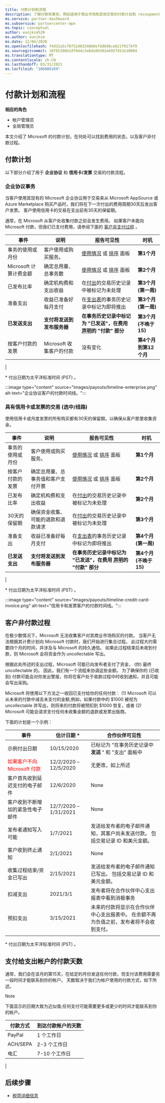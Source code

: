 ```yaml
---
title: 付款计划和流程
description: 了解付款和事务，例如适用于商业市场和其他交易的付款计划和 recoupment 过程。
ms.service: partner-dashboard
ms.subservice: partnercenter-mpn
ms.topic: conceptual
author: eunjkim520
ms.author: eunjkim
ms.date: 12/04/2020
ms.openlocfilehash: f4d31a5cf0752d03248b0efddb98ce621f9174f9
ms.sourcegitcommit: 10765386b2df0d4c2e8da9b302a692f452e1090d
ms.translationtype: MT
ms.contentlocale: zh-CN
ms.lasthandoff: 03/31/2021
ms.locfileid: "106086169"
---
```

# <a name="payout-schedules-and-processes"></a>付款计划和流程

**相应的角色**

- 帐户管理员
- 全局管理员

本文介绍了 Microsoft 的付款计划，在何处可以找到费用的状态，以及客户非付款过程。

## <a name="payment-schedules"></a>付款计划

以下部分介绍了用于 **企业协议** 和 **信用卡/发票** 交易的付款流程。

### <a name="enterprise-agreement-transactions"></a>企业协议事务

当客户使用其现有的 Microsoft 企业协议用于交易来从 Microsoft AppSource 或 Azure Marketplace 购买产品时，我们将在下一次付出的费用周期30天后发出客户发票。 客户使用信用卡的交易在支出前有30天的保留期。

通常，在 Microsoft 从客户处收集付款之前会发生费用。 如果客户未能向 Microsoft 付款，但我们已支付费用，请参阅下面的 [客户非支付过程](#process-for-customer-non-payment) 。

| 事件 | 说明 | 报告可见性 | 时机 |
| --- | --- | --- | --- |
| 事务的使用或月份 | 客户使用或购买服务。 | [使用情况](/azure/marketplace/partner-center-portal/usage-dashboard) 或 [排序](/azure/marketplace/partner-center-portal/orders-dashboard) 面板 | **第1个月** |
| Microsoft 计算计费金额 | 确定总用量、总事务数 | [使用情况](/azure/marketplace/partner-center-portal/usage-dashboard) 或 [排序](/azure/marketplace/partner-center-portal/orders-dashboard) 面板 | **第2个月** |
| 已发布比率 | 确定机构费和支出收益 | 在[付出](payout-statement.md)的交易历史记录中被标记为未处理 | **第3个月 (第一周)** |
| 准备支出 | 收益已准备好每月支付 | 在[支出表](payout-statement.md)的事务历史记录中标记为即将推出 | **第3个月 (第一周)** |
| **已发送支出** | **支付将发送到发布服务器** | **在事务历史记录中标记为 "已发送"，在费用 [声明](payout-statement.md)的 "付款" 部分** | **第3个月 (不晚于 15)** |
| 按客户付款的发票 | Microsoft 收集客户的付款 | 没有变化 | **第4个月到第12个月** |
|

\* 付出日期为太平洋标准时间 (PST) 。

:::image type="content" source="images/payouts/timeline-enterprise.png" alt-text="企业协议客户的付款时间线。":::

### <a name="transactions-with-credit-card-or-invoice-checkwire"></a>具有信用卡或发票的交易 (选中/线路) 

使用信用卡或月度发票的所有购买都有30天的保留期，以确保从客户那里收集资金。

| 事件 | 说明 | 报告可见性 | 时机 |
| --- | --- | --- | --- |
| 事务的使用或月份 | 客户使用或购买服务。 | [使用情况](/azure/marketplace/partner-center-portal/usage-dashboard) 或 [排序](/azure/marketplace/partner-center-portal/orders-dashboard) 面板 | **第1个月** |
| 按客户付款的发票 | 确定总用量、总事务值和客户支付开票 | [使用情况](/azure/marketplace/partner-center-portal/usage-dashboard) 或 [排序](/azure/marketplace/partner-center-portal/orders-dashboard) 面板 | **第2个月** |
| 已发布比率 | 确定机构费和支出收益 | 在[付出](payout-statement.md)的交易历史记录中被标记为未处理 | **第2个月** |
| 30天的保留期 | 确保资金收集、可能的退款和退款请求 | 在[付出](payout-statement.md)的交易历史记录中被标记为未处理 | **第3个月** |
| 准备支出 | 收益已准备好每月支付 | 在[支出表](payout-statement.md)的事务历史记录中标记为即将推出 | **第4个月 (第一周)** |
| **已发送支出** | **支付将发送到发布服务器** | **在事务历史记录中标记为 "已发送"，在费用 [声明](payout-statement.md)的 "付款" 部分** | **第4个月 (不晚于 15)** |
|

\* 付出日期为太平洋标准时间 (PST) 。

:::image type="content" source="images/payouts/timeline-credit-card-invoice.png" alt-text="信用卡和发票客户的付款时间线。":::

## <a name="process-for-customer-non-payment"></a>客户非付款过程

在极少数情况下，Microsoft 无法收集客户对其商业市场购买的付款。 当客户无法根据其计费计划向 Microsoft 付款时，我们开始进行集合过程。 此过程大约需要四个月的时间，并涉及与 Microsoft 的持久通信。 如果此过程结束后未收到付款，则 Microsoft 会将资金作为 uncollectable 写出。

根据此处所述的支出过程，Microsoft 可能已向发布者支付了资金， (你) 最终 uncollectable 的。 因此，我们有一个流程来协调这些金额。 为了确保你的 (已收到) 付款可能会对你发出警报，你将在客户处于收款过程中时收到通知，并且可能会写出采购。

Microsoft 将使用以下方法之一收回已支付给你的任何付款： (1) Microsoft 可以从未来的付款中减去未支付的金额;例如，如果付款中的 $1000 被视为 uncollectable 并写出，则将来的付款将被预扣到 $1000 恢复，或者 (2) Microsoft 可能会请求支付任何未收集金额的退款或发票出版商。

下面的计划是一个示例：

| 事件 | 估计日期 * | 合作伙伴可见性 |
| --- | --- | --- |
| 示例付出日期 | 10/15/2020 | 已标记为 "在事务历史记录中 **发送** " 和 "支出" 面板中 |
| <font color="red">如果客户不向 Microsoft 付款</font> | 12/2/2020 –12/5/2020 | 无更改，如上所述 |
| 客户首先收到延迟支付的电子邮件 | 12/6/2020 | None |
| 客户收到不断增加的紧急性电子邮件 | 12/7/2020 –1/31/2021 | None |
| 发布者通知写入可能 | 1/7/2021 | 发送给发布者的电子邮件通知，其客户尚未发送付款。 包括交易记录 ID 和美元金额。 |
| 客户收到终止通知 | 2/1/2021 | None |
| 收集过程结束/资金已写出 | 2/15/2021 | 发送给发布者的电子邮件通知已写出。 包括交易记录 ID 和美元金额。 |
| 扣减支出 | 2021/3/1 | 发布者将在合作伙伴中心支出报表中看到消极事务 |
| 预扣支出 | 3/15/2021 | 未来的付款将显示在合作伙伴中心支出报表中。 在余额不再为负值之前，发布者将不会收到支付。  |
|||

\* 付出日期为太平洋标准时间 (PST) 。

## <a name="number-of-days-for-payments-to-reach-a-payout-account"></a>支付给支出帐户的付款天数

通常，我们会在该月的第15天，在给定的月份发送任何付款，但支付该费用需要另一段时间才能联系到你的帐户。 天数取决于我们为帐户使用的付款方式，如下所述。

> [!NOTE]
> 下面显示的日期大致为近似值;任何支付可能需要更多或更少的时间才能联系到你的帐户。

| 付款方式     | 到达付款帐户的天数     |
|--------------------|--------------------------------------------|
| PayPal             | 1 个工作日                             |
| ACH/SEPA           | 2-3 个工作日                          |
| 电汇      | 7-10 个工作日                         |
|

## <a name="next-steps"></a>后续步骤

- [税项详细信息](tax-details-marketplace.md)
